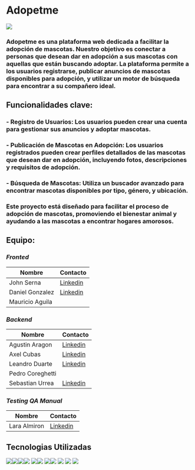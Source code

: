  # Adopetme
  ![](https://imgbb.host/images/logo-1_2.png)
### Adopetme es una plataforma web dedicada a facilitar la adopción de mascotas. Nuestro objetivo es conectar a personas que desean dar en adopción a sus mascotas con aquellas que están buscando adoptar. La plataforma permite a los usuarios registrarse, publicar anuncios de mascotas disponibles para adopción, y utilizar un motor de búsqueda para encontrar a su compañero ideal.
## Funcionalidades clave:
### - **Registro de Usuarios**: Los usuarios pueden crear una cuenta para gestionar sus anuncios y adoptar mascotas.
### - **Publicación de Mascotas en Adopción**: Los usuarios registrados pueden crear perfiles detallados de las mascotas que desean dar en adopción, incluyendo fotos, descripciones y requisitos de adopción.
### - **Búsqueda de Mascotas**: Utiliza un buscador avanzado para encontrar mascotas disponibles por tipo, género, y ubicación.

### Este proyecto está diseñado para facilitar el proceso de adopción de mascotas, promoviendo el bienestar animal y ayudando a las mascotas a encontrar hogares amorosos.

## Equipo:
### *Fronted*
|  Nombre | Contacto  |
| ------------ | ------------ |
| John Serna  | [Linkedin](http://https://www.linkedin.com/in/jhonfserna "Linkedin")  |
|  Daniel Gonzalez | [Linkedin](http://https://www.linkedin.com/in/daniel-felipe-gonz%C3%A1lez-jimenez-9bb0901b4/ "Linkedin")  |
| Mauricio Aguila  |   |

### *Backend*
| Nombre  |  Contacto |
| ------------ | ------------ |
|  Agustin Aragon | [Linkedin](http://https://www.linkedin.com/in/alexis-agust%C3%ADn-arag%C3%B3n/ "Linkedin")  |
|  Axel Cubas | [Linkedin](http://https://www.linkedin.com/in/axel-pedro-c-054998139/ "Linkedin")  |
| Leandro Duarte  | [Linkedin](http://https://www.linkedin.com/in/leandrogduarte/ "Linkedin")  |
| Pedro Coreghetti  |   |
| Sebastian Urrea | [Linkedin](http://https://www.linkedin.com/in/js-sanchez?utm_source=share&utm_campaign=share_via&utm_content=profile&utm_medium=android_app "Linkedin")  |

### *Testing QA Manual*
| Nombre  | Contacto  |
| ------------ | ------------ |
| Lara Almiron  | [Linkedin](http://https://www.linkedin.com/in/lara-nahir-almiron-33b856237/ "Linkedin")  |

## Tecnologias Utilizadas
 ![](https://www.intesys.it/information-technology/wp-content/uploads/sites/5/2022/05/react-logo-1.png)![](https://encrypted-tbn0.gstatic.com/images?q=tbn:ANd9GcReE30dWZqzo18tXJZCOdqJSTfKnSt0wNt4bw&s)![](https://encrypted-tbn0.gstatic.com/images?q=tbn:ANd9GcQAO94A0B4uxuClfysnF4u7J9d37XEukINxDA&s)![](https://media.tekpon.com/2023/09/SpiraPlan-Logo.webp) ![](https://www.cdata.com/ui/img/logo-mariadb.png)![](https://seeklogo.com/images/J/jwt-logo-11B708E375-seeklogo.com.png)
![](https://encrypted-tbn0.gstatic.com/images?q=tbn:ANd9GcRsxbAqmXBYebuiYBv3Fj1lLbGeDg00qr9bxg&s)![](https://encrypted-tbn0.gstatic.com/images?q=tbn:ANd9GcQJdsaOH3LxJisOtkMCdTpqEn-HJmauzZl68A&s)
![](https://cdn.iconscout.com/icon/free/png-256/free-trello-8-682087.png?f=webp) ![](https://encrypted-tbn0.gstatic.com/images?q=tbn:ANd9GcRykqUCa32TIYKkYsVpULbUcDFOeyswAFw_Rg&s) ![](https://i.pinimg.com/474x/43/a3/ee/43a3ee6d3ff3d2173b47a9e571274c4c.jpg) 
   
 
 
